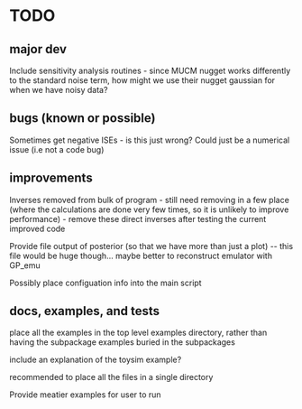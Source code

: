 # TODO

## major dev
Include sensitivity analysis routines - since MUCM nugget works differently to the standard noise term, how might we use their nugget gaussian for when we have noisy data?

## bugs (known or possible)
Sometimes get negative ISEs - is this just wrong? Could just be a numerical issue (i.e not a code bug)

## improvements
Inverses removed from bulk of program - still need removing in a few place (where the calculations are done very few times, so it is unlikely to improve performance) - remove these direct inverses after testing the current improved code

Provide file output of posterior (so that we have more than just a plot) -- this file would be huge though... maybe better to reconstruct emulator with GP_emu

Possibly place configuation info into the main script

## docs, examples, and tests
place all the examples in the top level examples directory, rather than having the subpackage examples buried in the subpackages

include an explanation of the toysim example?

recommended to place all the files in a single directory

Provide meatier examples for user to run
